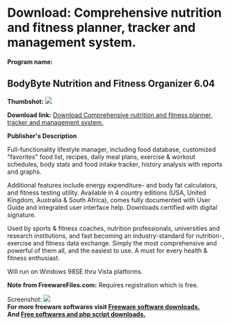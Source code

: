# Download: Comprehensive nutrition and fitness planner, tracker and management system.

**Program name:**

## BodyByte Nutrition and Fitness Organizer 6.04

  
**Thumbshot:** ![](http://www.freewarefiles.com/screenshot/bodybyte5_md.jpg)   
  
**Download link:** [Download Comprehensive nutrition and fitness planner, tracker and management system.](http://freesoftwares.boysofts.com/BodyByte-Nutrition-and-Fitness-Organizer_program_50380.html)  
  


**Publisher's Description**  
  


Full-functionality lifestyle manager, including food database, customized "favorites" food list, recipes, daily meal plans, exercise & workout schedules, body stats and food intake tracker, history analysis with reports and graphs. 

Additional features include energy expenditure- and body fat calculators, and fitness testing utility. Available in 4 country editions (USA, United Kingdom, Australia & South Africa), comes fully documented with User Guide and integrated user interface help. Downloads certified with digital signature.

Used by sports & fitness coaches, nutrition professionals, universities and research institutions, and fast becoming an industry-standard for nutrition-, exercise and fitness data exchange. Simply the most comprehensive and powerful of them all, and the easiest to use. A must for every health & fitness enthusiast.

Will run on Windows 98SE thru Vista platforms.

**Note from FreewareFiles.com:** Requires registration which is free.

  
  
Screenshot: ![](http://www.freewarefiles.com/screenshot/bodybyte5.jpg)   
**For more freeware softwares visit [Freeware software downloads.](http://freesoftwares.boysofts.com/)**   
**And [Free softwares and php script downloads.](http://www.boysofts.com/)**
